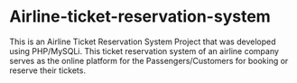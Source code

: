 # Airline-ticket-reservation-system
This is an Airline Ticket Reservation System Project that was developed using PHP/MySQLi. This ticket reservation system of an airline company serves as the online platform for the Passengers/Customers for booking or reserve their tickets.
